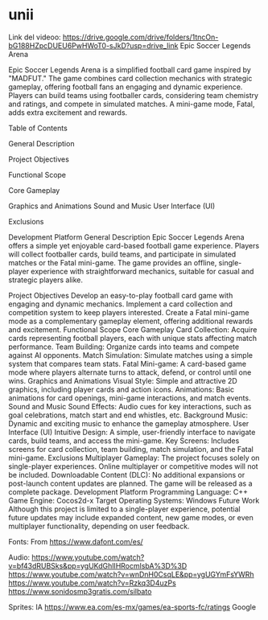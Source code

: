 # unii
Link del videoo: https://drive.google.com/drive/folders/1tncOn-bG188HZpcDUEU6PwHWoT0-sJkD?usp=drive_link 
Epic Soccer Legends Arena

Epic Soccer Legends Arena is a simplified football card game inspired by "MADFUT." The game combines card collection mechanics with strategic gameplay, offering football fans an engaging and dynamic experience. 
Players can build teams using footballer cards, considering team chemistry and ratings, and compete in simulated matches. A mini-game mode, Fatal, adds extra excitement and rewards.

Table of Contents

General Description

Project Objectives

Functional Scope

Core Gameplay

Graphics and Animations
Sound and Music
User Interface (UI)

Exclusions

Development Platform
General Description
Epic Soccer Legends Arena offers a simple yet enjoyable card-based football game experience. Players will collect footballer cards, build teams, and participate in simulated matches or the Fatal mini-game. The game provides an offline, single-player experience with straightforward mechanics, suitable for casual and strategic players alike.

Project Objectives
Develop an easy-to-play football card game with engaging and dynamic mechanics.
Implement a card collection and competition system to keep players interested.
Create a Fatal mini-game mode as a complementary gameplay element, offering additional rewards and excitement.
Functional Scope
Core Gameplay
Card Collection: Acquire cards representing football players, each with unique stats affecting match performance.
Team Building: Organize cards into teams and compete against AI opponents.
Match Simulation: Simulate matches using a simple system that compares team stats.
Fatal Mini-game: A card-based game mode where players alternate turns to attack, defend, or control until one wins.
Graphics and Animations
Visual Style: Simple and attractive 2D graphics, including player cards and action icons.
Animations: Basic animations for card openings, mini-game interactions, and match events.
Sound and Music
Sound Effects: Audio cues for key interactions, such as goal celebrations, match start and end whistles, etc.
Background Music: Dynamic and exciting music to enhance the gameplay atmosphere.
User Interface (UI)
Intuitive Design: A simple, user-friendly interface to navigate cards, build teams, and access the mini-game.
Key Screens: Includes screens for card collection, team building, match simulation, and the Fatal mini-game.
Exclusions
Multiplayer Gameplay: The project focuses solely on single-player experiences. Online multiplayer or competitive modes will not be included.
Downloadable Content (DLC): No additional expansions or post-launch content updates are planned. The game will be released as a complete package.
Development Platform
Programming Language: C++
Game Engine: Cocos2d-x
Target Operating Systems: Windows
Future Work
Although this project is limited to a single-player experience, potential future updates may include expanded content, new game modes, or even multiplayer functionality, depending on user feedback.

Fonts:
From https://www.dafont.com/es/

Audio:
https://www.youtube.com/watch?v=bf43dRUBSks&pp=ygUKdGhlIHRocmlsbA%3D%3D
https://www.youtube.com/watch?v=wnDnH0CsqLE&pp=ygUGYmFsYWRh
https://www.youtube.com/watch?v=Rzkq3D4uzPs
https://www.sonidosmp3gratis.com/silbato

Sprites:
IA
https://www.ea.com/es-mx/games/ea-sports-fc/ratings
Google
